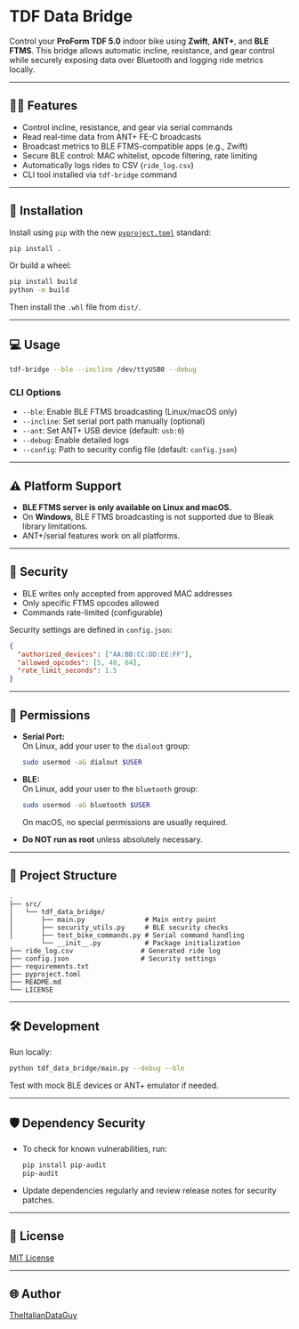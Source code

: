 # TDF Data Bridge

Control your **ProForm TDF 5.0** indoor bike using **Zwift**, **ANT+**, and **BLE FTMS**. This bridge allows automatic incline, resistance, and gear control while securely exposing data over Bluetooth and logging ride metrics locally.

---

## 🚴‍♂️ Features

- Control incline, resistance, and gear via serial commands
- Read real-time data from ANT+ FE-C broadcasts
- Broadcast metrics to BLE FTMS-compatible apps (e.g., Zwift)
- Secure BLE control: MAC whitelist, opcode filtering, rate limiting
- Automatically logs rides to CSV (`ride_log.csv`)
- CLI tool installed via `tdf-bridge` command

---

## 🔧 Installation

Install using `pip` with the new [`pyproject.toml`](https://peps.python.org/pep-0621/) standard:

```bash
pip install .
```

Or build a wheel:

```bash
pip install build
python -m build
```

Then install the `.whl` file from `dist/`.

---

## 💻 Usage

```bash
tdf-bridge --ble --incline /dev/ttyUSB0 --debug
```

### CLI Options
- `--ble`: Enable BLE FTMS broadcasting (Linux/macOS only)
- `--incline`: Set serial port path manually (optional)
- `--ant`: Set ANT+ USB device (default: `usb:0`)
- `--debug`: Enable detailed logs
- `--config`: Path to security config file (default: `config.json`)

---

## ⚠️ Platform Support

- **BLE FTMS server is only available on Linux and macOS.**
- On **Windows**, BLE FTMS broadcasting is not supported due to Bleak library limitations.
- ANT+/serial features work on all platforms.

---

## 🔐 Security

- BLE writes only accepted from approved MAC addresses
- Only specific FTMS opcodes allowed
- Commands rate-limited (configurable)

Security settings are defined in `config.json`:

```json
{
  "authorized_devices": ["AA:BB:CC:DD:EE:FF"],
  "allowed_opcodes": [5, 48, 64],
  "rate_limit_seconds": 1.5
}
```

---

## 🔑 Permissions

- **Serial Port:**  
  On Linux, add your user to the `dialout` group:  
  ```bash
  sudo usermod -aG dialout $USER
  ```

- **BLE:**  
  On Linux, add your user to the `bluetooth` group:  
  ```bash
  sudo usermod -aG bluetooth $USER
  ```
  On macOS, no special permissions are usually required.

- **Do NOT run as root** unless absolutely necessary.

---

## 📁 Project Structure

```
.
├── src/
│   └── tdf_data_bridge/
│       ├── main.py               # Main entry point
│       ├── security_utils.py     # BLE security checks
│       ├── test_bike_commands.py # Serial command handling 
        └── __init__.py           # Package initialization
├── ride_log.csv                 # Generated ride log
├── config.json                  # Security settings
├── requirements.txt
├── pyproject.toml
├── README.md
└── LICENSE
```

---

## 🛠 Development

Run locally:

```bash
python tdf_data_bridge/main.py --debug --ble
```

Test with mock BLE devices or ANT+ emulator if needed.

---

## 🛡 Dependency Security

- To check for known vulnerabilities, run:
  ```bash
  pip install pip-audit
  pip-audit
  ```
- Update dependencies regularly and review release notes for security patches.

---

## 📜 License

[MIT License](LICENSE)

---

## 🌐 Author

[TheItalianDataGuy](https://github.com/TheItalianDataGuy)